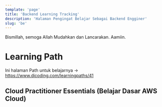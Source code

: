 ```yaml
---
template: 'page'
title: 'Backend Learning Tracking'
description: 'Halaman Pengingat Belajar Sebagai Backend Engginer'
slug: 'be'
---
```


Bismillah, semoga Allah Mudahkan dan Lancarakan. Aamiin.

# Learning Path

Ini halaman Path untuk belajarnya -> https://www.dicoding.com/learningpaths/41

## Cloud Practitioner Essentials (Belajar Dasar AWS Cloud)

